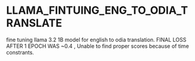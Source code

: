 # LLAMA_FINTUING_ENG_TO_ODIA_TRANSLATE
fine tuning llama 3.2 1B model for english to odia translation.
FINAL LOSS AFTER 1 EPOCH WAS ~0.4 , Unable to find proper scores because of time constrants. 
